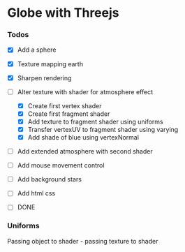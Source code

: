 # Globe with Threejs

### Todos

- [x] Add a sphere
- [x] Texture mapping earth
- [x] Sharpen rendering
- [ ] Alter texture with shader for atmosphere effect
  - [x] Create first vertex shader
  - [x] Create first fragment shader
  - [x] Add texture to fragment shader using uniforms
  - [x] Transfer vertexUV to fragment shader using varying 
  - [x] Add shade of blue using vertexNormal  

- [ ] Add extended atmosphere with second shader
- [ ] Add mouse movement control
- [ ] Add background stars
- [ ] Add html css
- [ ] DONE


### Uniforms
Passing object to shader - passing texture to shader
